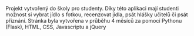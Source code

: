 Projekt vytvořený do školy pro studenty. Díky této aplikaci mají studenti možnost si vybrat jídlo s fotkou, recenzovat jídla, psát hlášky učitelů či psát přiznání.
Stránka byla vytvořena v průběhu 4 měsíců za pomocí Pythonu (Flask), HTML, CSS, Javascriptu a jQuery